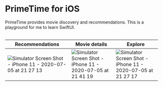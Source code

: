 # PrimeTime for iOS
PrimeTime provides movie discovery and recommendations. This is a playground for me to learn SwiftUI.
<br/>
<br/>

| **Recommendations**  | **Movie details** | **Explore** |
| ------------- | ------------- | ------------- |
| ![Simulator Screen Shot - iPhone 11 - 2020-07-05 at 21 27 13](https://user-images.githubusercontent.com/11819826/86552470-1de5b300-bf16-11ea-9e9e-065c5988bce5.png) | ![Simulator Screen Shot - iPhone 11 - 2020-07-05 at 21 41 19](https://user-images.githubusercontent.com/11819826/86552475-1e7e4980-bf16-11ea-91c6-e37b0c6bf0e1.png) | ![Simulator Screen Shot - iPhone 11 - 2020-07-05 at 21 27 17](https://user-images.githubusercontent.com/11819826/86552476-1e7e4980-bf16-11ea-9170-b45ae476aab7.png) |
